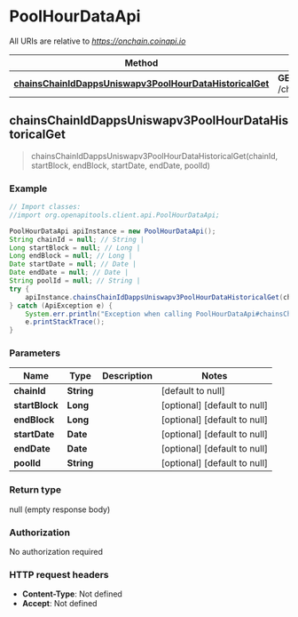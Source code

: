 # PoolHourDataApi

All URIs are relative to *https://onchain.coinapi.io*

Method | HTTP request | Description
------------- | ------------- | -------------
[**chainsChainIdDappsUniswapv3PoolHourDataHistoricalGet**](PoolHourDataApi.md#chainsChainIdDappsUniswapv3PoolHourDataHistoricalGet) | **GET** /chains/{chain_id}/dapps/uniswapv3/poolHourData/historical | 



## chainsChainIdDappsUniswapv3PoolHourDataHistoricalGet

> chainsChainIdDappsUniswapv3PoolHourDataHistoricalGet(chainId, startBlock, endBlock, startDate, endDate, poolId)



### Example

```java
// Import classes:
//import org.openapitools.client.api.PoolHourDataApi;

PoolHourDataApi apiInstance = new PoolHourDataApi();
String chainId = null; // String | 
Long startBlock = null; // Long | 
Long endBlock = null; // Long | 
Date startDate = null; // Date | 
Date endDate = null; // Date | 
String poolId = null; // String | 
try {
    apiInstance.chainsChainIdDappsUniswapv3PoolHourDataHistoricalGet(chainId, startBlock, endBlock, startDate, endDate, poolId);
} catch (ApiException e) {
    System.err.println("Exception when calling PoolHourDataApi#chainsChainIdDappsUniswapv3PoolHourDataHistoricalGet");
    e.printStackTrace();
}
```

### Parameters


Name | Type | Description  | Notes
------------- | ------------- | ------------- | -------------
 **chainId** | **String**|  | [default to null]
 **startBlock** | **Long**|  | [optional] [default to null]
 **endBlock** | **Long**|  | [optional] [default to null]
 **startDate** | **Date**|  | [optional] [default to null]
 **endDate** | **Date**|  | [optional] [default to null]
 **poolId** | **String**|  | [optional] [default to null]

### Return type

null (empty response body)

### Authorization

No authorization required

### HTTP request headers

- **Content-Type**: Not defined
- **Accept**: Not defined


